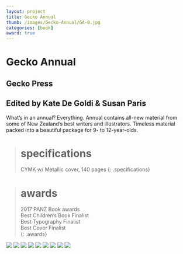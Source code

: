 ```yaml
---
layout: project
title: Gecko Annual
thumb: /images/Gecko-Annual/GA-0.jpg
categories: [book]
award: true
---
```


# Gecko Annual

## Gecko Press

## Edited by Kate De Goldi & Susan Paris

What’s in an annual? Everything. Annual contains all-new material from some of New Zealand’s best writers and illustrators. Timeless material packed into a beautiful package for 9- to 12-year-olds.

> # specifications
> CYMK w/ Metallic cover, 140 pages
{: .specifications}

> # awards
> 2017 PANZ Book awards  
> Best Children’s Book Finalist  
> Best Typography Finalist  
> Best Cover Finalist  
{: .awards}

![](/images/Gecko-Annual/GA-1.jpg)
![](/images/Gecko-Annual/GA-2.jpg)
![](/images/Gecko-Annual/GA-3.jpg)
![](/images/Gecko-Annual/GA-4.jpg)
![](/images/Gecko-Annual/GA-5.jpg)
![](/images/Gecko-Annual/GA-6.jpg)
![](/images/Gecko-Annual/GA-7.jpg)
![](/images/Gecko-Annual/GA-8.jpg)
![](/images/Gecko-Annual/GA-9.jpg)
